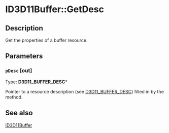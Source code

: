 # ID3D11Buffer::GetDesc

## Description

Get the properties of a buffer resource.

## Parameters

### `pDesc` [out]

Type: **[D3D11_BUFFER_DESC](https://learn.microsoft.com/windows/desktop/api/d3d11/ns-d3d11-d3d11_buffer_desc)***

Pointer to a resource description (see [D3D11_BUFFER_DESC](https://learn.microsoft.com/windows/desktop/api/d3d11/ns-d3d11-d3d11_buffer_desc)) filled in by the method.

## See also

[ID3D11Buffer](https://learn.microsoft.com/windows/desktop/api/d3d11/nn-d3d11-id3d11buffer)